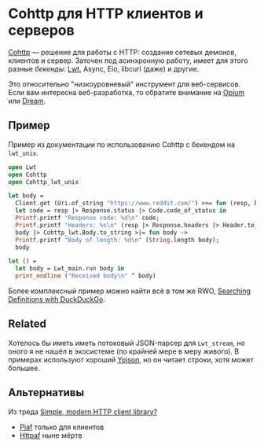 # Cohttp для HTTP клиентов и серверов

[Cohttp] &mdash; решение для работы с HTTP: создание сетевых демонов, клиентов и сервер.
Заточен под асинхронную работу, имеет для этого разные *бекенды*: [Lwt](../lwt.md), Async, Eio, libcurl (даже) и другие.  

Это относительно "низкоуровневый" инструмент для веб-сервисов. Если вам интересна веб-разработка,
то обратите внимание на [Opium](./opium.md) или [Dream](./dream.md).

## Пример 

Пример из документации по использованию Cohttp с бекендом на `lwt_unix`.

```ocaml
open Lwt
open Cohttp
open Cohttp_lwt_unix

let body =
  Client.get (Uri.of_string "https://www.reddit.com/") >>= fun (resp, body) ->
  let code = resp |> Response.status |> Code.code_of_status in
  Printf.printf "Response code: %d\n" code;
  Printf.printf "Headers: %s\n" (resp |> Response.headers |> Header.to_string);
  body |> Cohttp_lwt.Body.to_string >|= fun body ->
  Printf.printf "Body of length: %d\n" (String.length body);
  body

let () =
  let body = Lwt_main.run body in
  print_endline ("Received body\n" ^ body)
```

Более комплексный пример можно найти всё в том же RWO, [Searching Definitions with DuckDuckGo](http://dev.realworldocaml.org/concurrent-programming.html#example-searching-definitions-with-duckduckgo).


## Related

Хотелось бы иметь иметь потоковый JSON-парсер для `Lwt_stream`, но оного я не нашёл в экосистеме 
(по крайней мере в меру живого). В примерах используют хороший [Yojson](../yojson.md), 
но он читает строки, хотя может большее.


## Альтернативы

Из треда [Simple, modern HTTP client library?](https://discuss.ocaml.org/t/simple-modern-http-client-library/11239)
  
- [Piaf](https://github.com/anmonteiro/piaf) только для клиентов
- [Httpaf](https://github.com/inhabitedtype/httpaf) ныне мёртв


[Cohttp]: https://github.com/mirage/ocaml-cohttp